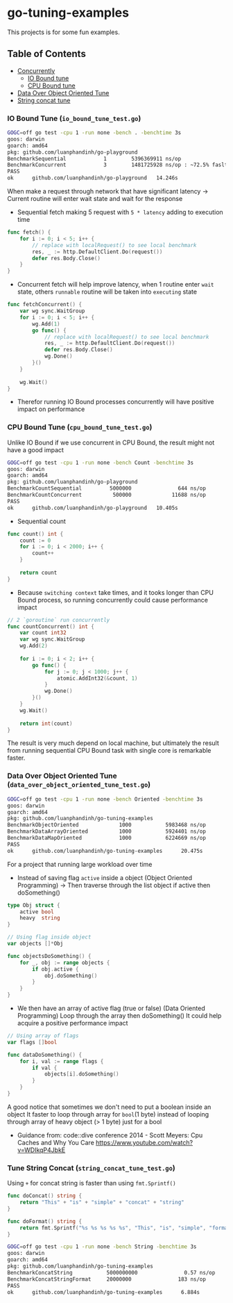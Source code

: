 # go-tuning-examples

This projects is for some fun examples.
## Table of Contents
* [Concurrently](#concurrently)
    * [IO Bound tune](#io-bound-tune)   
    * [CPU Bound tune](#cpu-bound-tune)
* [Data Over Object Oriented Tune](#data-over-object-oriented-tune)
* [String concat tune](#string-concat-tune)

<a name="io-bound-tune"></a>
### IO Bound Tune (`io_bound_tune_test.go`)
```bash
GOGC=off go test -cpu 1 -run none -bench . -benchtime 3s
goos: darwin
goarch: amd64
pkg: github.com/luanphandinh/go-playground
BenchmarkSequential            1        5396369911 ns/op
BenchmarkConcurrent            3        1481725928 ns/op : ~72.5% faslter
PASS
ok      github.com/luanphandinh/go-playground   14.246s
```
When make a request through network that have significant latency -> Current routine will enter wait state and wait for the response
* Sequential fetch making 5 request with `5 * latency` adding to execution time
```go
func fetch() {
    for i := 0; i < 5; i++ {
        // replace with localRequest() to see local benchmark
        res, _ := http.DefaultClient.Do(request())
        defer res.Body.Close()
    }
}
```
* Concurrent fetch will help improve latency, when 1 routine enter `wait` state, others `runnable` routine will be taken into `executing` state
```go
func fetchConcurrent() {
    var wg sync.WaitGroup
    for i := 0; i < 5; i++ {
        wg.Add(1)
        go func() {
            // replace with localRequest() to see local benchmark
            res, _ := http.DefaultClient.Do(request())
            defer res.Body.Close()
            wg.Done()
        }()
    }
    
    wg.Wait()
}
```
* Therefor running IO Bound processes concurrently will have positive impact on performance

<a name="cpu-bound-tune"></a>
### CPU Bound Tune (`cpu_bound_tune_test.go`)
Unlike IO Bound if we use concurrent in CPU Bound, the result might not have a good impact
```bash
GOGC=off go test -cpu 1 -run none -bench Count -benchtime 3s
goos: darwin
goarch: amd64
pkg: github.com/luanphandinh/go-playground
BenchmarkCountSequential         5000000               644 ns/op
BenchmarkCountConcurrent          500000             11688 ns/op
PASS
ok      github.com/luanphandinh/go-playground   10.405s
```

* Sequential count
```go
func count() int {
    count := 0
    for i := 0; i < 2000; i++ {
        count++
    }
    
    return count
}
```
* Because `switching context` take times, and it tooks longer than CPU Bound process,
so running concurrently could cause performance impact
```go
// 2 `goroutine` run concurrently 
func countConcurrent() int {
    var count int32
    var wg sync.WaitGroup
    wg.Add(2)
    
    for i := 0; i < 2; i++ {
        go func() {
            for j := 0; j < 1000; j++ {
                atomic.AddInt32(&count, 1)
            }
            wg.Done()
        }()
    }
    wg.Wait()
    
    return int(count)
}
```
The result is very much depend on local machine, but ultimately the result from running sequential CPU Bound task with single core is remarkable faster.


<a name="data-over-object-oriented-tune"></a>
### Data Over Object Oriented Tune (`data_over_object_oriented_tune_test.go`)
```bash
GOGC=off go test -cpu 1 -run none -bench Oriented -benchtime 3s
goos: darwin
goarch: amd64
pkg: github.com/luanphandinh/go-tuning-examples
BenchmarkObjectOriented             1000           5983468 ns/op
BenchmarkDataArrayOriented          1000           5924401 ns/op
BenchmarkDataMapOriented            1000           6224669 ns/op
PASS
ok      github.com/luanphandinh/go-tuning-examples      20.475s
```

For a project that running large workload over time

* Instead of saving flag `active` inside a object (Object Oriented Programming)
-> Then traverse through the list object if active then doSomething()
```go
type Obj struct {
    active bool
    heavy  string
}

// Using flag inside object
var objects []*Obj

func objectsDoSomething() {
    for _, obj := range objects {
        if obj.active {
            obj.doSomething()
        }
    }
}
```

* We then have an array of active flag (true or false) (Data Oriented Programming)
Loop through the array then doSomething()
It could help acquire a positive performance impact
```go
// Using array of flags
var flags []bool

func dataDoSomething() {
    for i, val := range flags {
        if val {
            objects[i].doSomething()
        }
    }
}
```

A good notice that sometimes we don't need to put a boolean inside an object
It faster to loop through array for `bool`(1 byte)
instead of looping through array of heavy object (> 1 byte) just for a bool

* Guidance from: code::dive conference 2014 - Scott Meyers: Cpu Caches and Why You Care
https://www.youtube.com/watch?v=WDIkqP4JbkE

<a name="string-concat-tune"></a>
### Tune String Concat (`string_concat_tune_test.go`)
Using `+` for concat string is faster than using `fmt.Sprintf()`
```go
func doConcat() string {
    return "This" + "is" + "simple" + "concat" + "string"
}

func doFormat() string {
    return fmt.Sprintf("%s %s %s %s %s", "This", "is", "simple", "format", "string")
}
``` 
```bash
GOGC=off go test -cpu 1 -run none -bench String -benchtime 3s
goos: darwin
goarch: amd64
pkg: github.com/luanphandinh/go-tuning-examples
BenchmarkConcatString           5000000000               0.57 ns/op
BenchmarkConcatStringFormat     20000000               183 ns/op
PASS
ok      github.com/luanphandinh/go-tuning-examples      6.884s
```